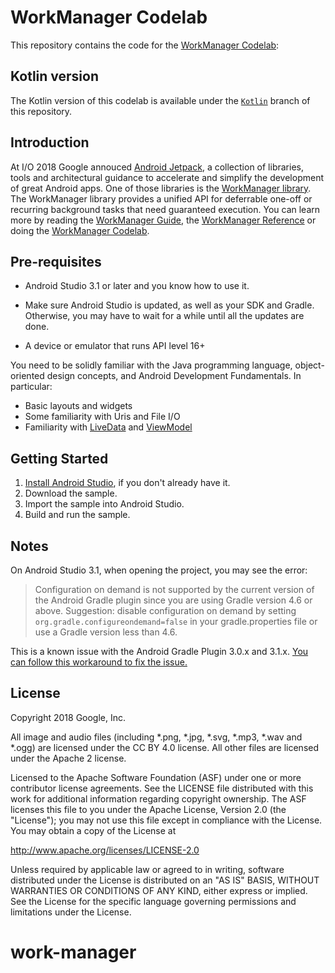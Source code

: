 WorkManager Codelab
===================================

This repository contains the code for the
[WorkManager Codelab](https://codelabs.developers.google.com/codelabs/android-workmanager):

Kotlin version
--------------

The Kotlin version of this codelab is available under the
[`Kotlin`](https://github.com/googlecodelabs/android-workmanager/tree/kotlin) branch of this
repository.

Introduction
------------

At I/O 2018 Google annouced [Android Jetpack](https://developer.android.com//jetpack/),
a collection of libraries, tools and architectural guidance to accelerate and simplify the
development of great Android apps. One of those libraries is the
[WorkManager library](https://developer.android.com/topic/libraries/architecture/workmanager/).
The WorkManager library provides a unified API for deferrable one-off or recurring background tasks
that need guaranteed execution. You can learn more by reading the
[WorkManager Guide](https://developer.android.com/topic/libraries/architecture/workmanager/), the
[WorkManager Reference](https://developer.android.com/reference/androidx/work/package-summary)
or doing the
[WorkManager Codelab](https://codelabs.developers.google.com/codelabs/android-workmanager).

Pre-requisites
--------------

* Android Studio 3.1 or later and you know how to use it.

* Make sure Android Studio is updated, as well as your SDK and Gradle.
Otherwise, you may have to wait for a while until all the updates are done.

* A device or emulator that runs API level 16+

You need to be solidly familiar with the Java programming language,
object-oriented design concepts, and Android Development Fundamentals.
In particular:

* Basic layouts and widgets
* Some familiarity with Uris and File I/O
* Familiarity with [LiveData](https://developer.android.com/topic/libraries/architecture/livedata)
  and [ViewModel](https://developer.android.com/topic/libraries/architecture/viewmodel)

Getting Started
---------------

1. [Install Android Studio](https://developer.android.com/studio/install.html),
if you don't already have it.
2. Download the sample.
2. Import the sample into Android Studio.
3. Build and run the sample.

Notes
-----

On Android Studio 3.1, when opening the project, you may see the error:

> Configuration on demand is not supported by the current version of the Android
Gradle plugin since you are using Gradle version 4.6 or above. Suggestion:
disable configuration on demand by setting `org.gradle.configureondemand=false`
in your gradle.properties file or use a Gradle version less than 4.6.

This is a known issue with the Android Gradle Plugin 3.0.x and 3.1.x. [You can
follow this workaround to fix the
issue.](https://developer.android.com/studio/known-issues#known_issues_with_the_android_gradle_plugin)

License
-------

Copyright 2018 Google, Inc.

All image and audio files (including *.png, *.jpg, *.svg, *.mp3, *.wav
and *.ogg) are licensed under the CC BY 4.0 license. All other files are
licensed under the Apache 2 license.

Licensed to the Apache Software Foundation (ASF) under one or more contributor
license agreements.  See the LICENSE file distributed with this work for
additional information regarding copyright ownership.  The ASF licenses this
file to you under the Apache License, Version 2.0 (the "License"); you may not
use this file except in compliance with the License.  You may obtain a copy of
the License at

  http://www.apache.org/licenses/LICENSE-2.0

Unless required by applicable law or agreed to in writing, software
distributed under the License is distributed on an "AS IS" BASIS, WITHOUT
WARRANTIES OR CONDITIONS OF ANY KIND, either express or implied.  See the
License for the specific language governing permissions and limitations under
the License.
# work-manager
